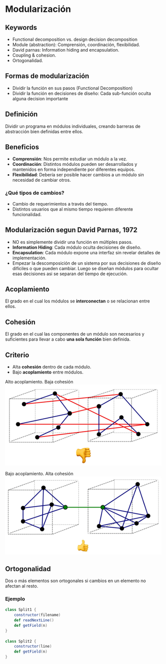 # Modularización

## Keywords
- Functional decomposition vs. design decision decomposition
- Module (abstraction): Comprensión, coordinación, flexibilidad.
- David parnas: Information hiding and encapsulation.
- Coupling & cohesion.
- Ortogonalidad.

## Formas de modularización
- Dividir la función en sus pasos (Functional Decomposition)
- Dividir la función en decisiones de diseño: Cada sub-función oculta alguna decision
  importante

## Definición
Dividir un programa en módulos individuales, creando barreras de abstracción bien
definidas entre ellos.

## Beneficios
- __Comprensión__: Nos permite estudiar un módulo a la vez.
- __Coordinación__: Distintos módulos pueden ser desarrollados y mantenidos en forma
  independiente por diferentes equipos.
- __Flexibilidad__: Debería ser posible hacer cambios a un módulo sin necesidad de cambiar
  otros.

### ¿Qué tipos de cambios?
- Cambio de requerimientos a través del tiempo.
- Distintos usuarios que al mismo tiempo requieren diferente funcionalidad.

## Modularización segun David Parnas, 1972
- NO es simplemente dividir una función en múltiples pasos.
- __Information Hiding__: Cada módulo oculta decisiones de diseño.
- __Encapsulation__: Cada módulo expone una interfaz sin revelar detalles de implementación.
- Empezar la descomposición de un sistema por sus decisiones de diseño difíciles o que
  pueden cambiar. Luego se diseñan módulos para ocultar esas decisiones asi se separan
  del tiempo de ejecución.

## Acoplamiento
El grado en el cual los módulos se __interconectan__ o se relacionan entre ellos.

## Cohesión
El grado en el cual las componentes de un módulo son necesarios y suficientes para llevar
a cabo __una sola función__ bien definida.

## Criterio
- Alta __cohesión__ dentro de cada módulo.
- Bajo __acoplamiento__ entre módulos.

Alto acoplamiento. Baja cohesión
![](../../resources/img/u2/AltoAcop_BajaCohe.jpg)

Bajo acoplamiento. Alta cohesión
![](../../resources/img/u2/BajoAcop_AltaCohe.jpg)

## Ortogonalidad
Dos o más elementos son ortogonales si cambios en un elemento no afectan al resto.

### Ejemplo
```scala
class Split1 {
    constructor(filename)
    def readNextLine()
    def getField(n)
}

class Split2 {
    constructor(line)
    def getField(n)
}
```